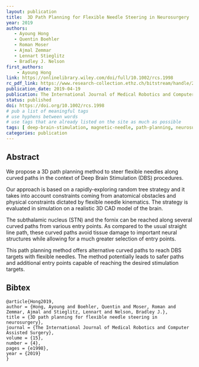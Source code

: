 ```yaml
---
layout: publication 
title:  3D Path Planning for Flexible Needle Steering in Neurosurgery
year: 2019
authors: 
   - Ayoung Hong
   - Quentin Boehler
   - Roman Moser
   - Ajmal Zemmar
   - Lennart Stieglitz
   - Bradley J. Nelson
first_authors: 
    - Ayoung Hong
link: https://onlinelibrary.wiley.com/doi/full/10.1002/rcs.1998
rc_pdf_link: https://www.research-collection.ethz.ch/bitstream/handle/20.500.11850/408253/ijmrcas.pdf
publication_date: 2019-04-19
publication: The International Journal of Medical Robotics and Computer Assisted Surgery
status: published
doi: https://doi.org/10.1002/rcs.1998
# pub a list of meaningful tags
# use hyphens between words
# use tags that are already listed on the site as much as possible
tags: [ deep-brain-stimulation, magnetic-needle, path-planning, neurosurgery, medical-robotics]
categories: publication
---
```


## Abstract ##
We propose a 3D path planning method to steer flexible needles along curved paths in the context of Deep Brain Stimulation (DBS) procedures. 

Our approach is based on a rapidly-exploring random tree strategy and it takes into account constraints coming from anatomical obstacles and physical constraints dictated by flexible needle kinematics. The strategy is evaluated in simulation on a realistic 3D CAD model of the brain. 

The subthalamic nucleus (STN) and the fornix can be reached along several curved paths from various entry points. As compared to the usual straight line path, these curved paths avoid tissue damage to important neural structures while allowing for a much greater selection of entry points. 

This path planning method offers alternative curved paths to reach DBS targets with flexible needles. The method potentially leads to safer paths and additional entry points capable of reaching the desired stimulation targets.

## Bibtex ##
~~~
@article{Hong2019,
author = {Hong, Ayoung and Boehler, Quentin and Moser, Roman and Zemmar, Ajmal and Stieglitz, Lennart and Nelson, Bradley J.},
title = {3D path planning for flexible needle steering in neurosurgery},
journal = {The International Journal of Medical Robotics and Computer Assisted Surgery},
volume = {15},
number = {4},
pages = {e1998},
year = {2019}
}
~~~
